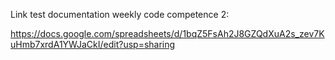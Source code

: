 Link test documentation weekly code competence 2:

https://docs.google.com/spreadsheets/d/1bqZ5FsAh2J8GZQdXuA2s_zev7KuHmb7xrdA1YWJaCkI/edit?usp=sharing